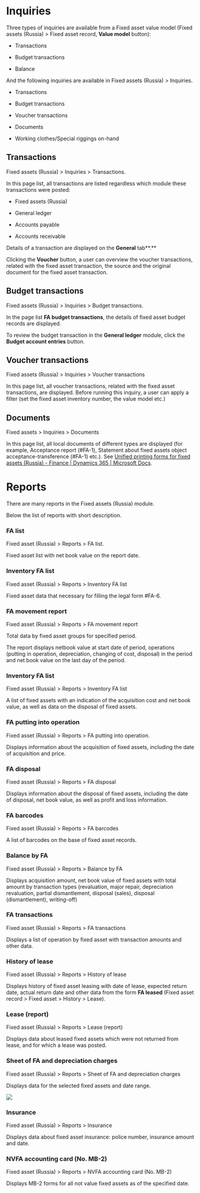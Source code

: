 # Inquiries

Three types of inquiries are available from a Fixed asset value model (Fixed
assets (Russia) \> Fixed asset record, **Value model** button):

-   Transactions

-   Budget transactions

-   Balance

And the following inquiries are available in Fixed assets (Russia) \> Inquiries.

-   Transactions

-   Budget transactions

-   Voucher transactions

-   Documents

-   Working clothes/Special riggings on-hand

## Transactions

Fixed assets (Russia) \> Inquiries \> Transactions.

In this page list, all transactions are listed regardless which module these
transactions were posted:

-   Fixed assets (Russia)

-   General ledger

-   Accounts payable

-   Accounts receivable

Details of a transaction are displayed on the **General** tab**.**

Clicking the **Voucher** button, a user can overview the voucher transactions,
related with the fixed asset transaction, the source and the original document
for the fixed asset transaction.

## Budget transactions

Fixed assets (Russia) \> Inquiries \> Budget transactions.

In the page list **FA budget transactions**, the details of fixed asset budget
records are displayed.

To review the budget transaction in the **General ledger** module, click the
**Budget account entries** button.

## Voucher transactions

Fixed assets (Russia) \> Inquiries \> Voucher transactions

In this page list, all voucher transactions, related with the fixed asset
transactions, are displayed. Before running this inquiry, a user can apply a
filter (set the fixed asset inventory number, the value model etc.)

## Documents

Fixed assets \> Inquiries \> Documents

In this page list, all local documents of different types are displayed (for
example, Acceptance report (\#FA-1), Statement about fixed assets object
acceptance-transference (\#FA-1) etc.). See [Unified printing forms for fixed
assets (Russia) - Finance \| Dynamics 365 \| Microsoft
Docs](https://docs.microsoft.com/en-us/dynamics365/finance/localizations/printing-forms-fixed-assets).

# Reports

There are many reports in the Fixed assets (Russia) module.

Below the list of reports with short description.

### FA list

Fixed asset (Russia) \> Reports \> FA list.

Fixed asset list with net book value on the report date.

### Inventory FA list

Fixed asset (Russia) \> Reports \> Inventory FA list

Fixed asset data that necessary for filling the legal form \#FA-6.

### FA movement report

Fixed asset (Russia) \> Reports \> FA movement report

Total data by fixed asset groups for specified period.

The report displays netbook value at start date of period, operations (putting
in operation, depreciation, changing of cost, disposal) in the period and net
book value on the last day of the period.

### Inventory FA list

Fixed asset (Russia) \> Reports \> Inventory FA list

A list of fixed assets with an indication of the acquisition cost and net book
value, as well as data on the disposal of fixed assets.

### FA putting into operation

Fixed asset (Russia) \> Reports \> FA putting into operation.

Displays information about the acquisition of fixed assets, including the date
of acquisition and price.

### FA disposal

Fixed asset (Russia) \> Reports \> FA disposal

Displays information about the disposal of fixed assets, including the date of
disposal, net book value, as well as profit and loss information.

### FA barcodes

Fixed asset (Russia) \> Reports \> FA barcodes

A list of barcodes on the base of fixed asset records.

### Balance by FA

Fixed asset (Russia) \> Reports \> Balance by FA

Displays acquisition amount, net book value of fixed assets with total amount by
transaction types (revaluation, major repair, depreciation revaluation, partial
dismantlement, disposal (sales), disposal (dismantlement), writing-off)

### FA transactions

Fixed asset (Russia) \> Reports \> FA transactions

Displays a list of operation by fixed asset with transaction amounts and other
data.

### History of lease

Fixed asset (Russia) \> Reports \> History of lease

Displays history of fixed asset leasing with date of lease, expected return
date, actual return date and other data from the form **FA leased** (Fixed asset
record \> Fixed asset \> History \> Lease).

### Lease (report)

Fixed asset (Russia) \> Reports \> Lease (report)

Displays data about leased fixed assets which were not returned from lease, and
for which a lease was posted.

### Sheet of FA and depreciation charges

Fixed asset (Russia) \> Reports \> Sheet of FA and depreciation charges

Displays data for the selected fixed assets and date range.

![](media/f3b8005c27d9194d5fb9341344fa99ec.png)

### Insurance

Fixed asset (Russia) \> Reports \> Insurance

Displays data about fixed asset insurance: police number, insurance amount and
date.

### NVFA accounting card (No. MB-2)

Fixed asset (Russia) \> Reports \> NVFA accounting card (No. MB-2)

Displays MB-2 forms for all not value fixed assets as of the specified date.
